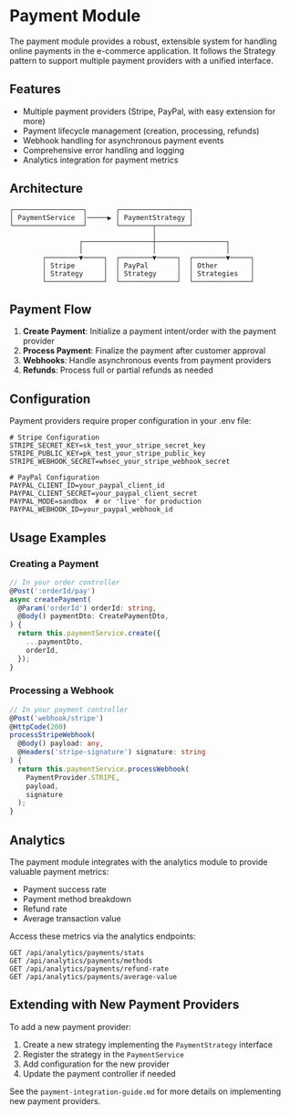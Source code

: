 # Payment Module

The payment module provides a robust, extensible system for handling online payments in the e-commerce application. It follows the Strategy pattern to support multiple payment providers with a unified interface.

## Features

- Multiple payment providers (Stripe, PayPal, with easy extension for more)
- Payment lifecycle management (creation, processing, refunds)
- Webhook handling for asynchronous payment events
- Comprehensive error handling and logging
- Analytics integration for payment metrics

## Architecture

```
┌─────────────────┐       ┌─────────────────┐
│ PaymentService  │─────▶ │ PaymentStrategy │
└─────────────────┘       └────────┬────────┘
                                   │
                 ┌─────────────────┼─────────────────┐
                 │                 │                 │
        ┌────────▼─────┐  ┌────────▼─────┐  ┌────────▼─────┐
        │ Stripe       │  │ PayPal       │  │ Other        │
        │ Strategy     │  │ Strategy     │  │ Strategies   │
        └──────────────┘  └──────────────┘  └──────────────┘
```

## Payment Flow

1. **Create Payment**: Initialize a payment intent/order with the payment provider
2. **Process Payment**: Finalize the payment after customer approval
3. **Webhooks**: Handle asynchronous events from payment providers
4. **Refunds**: Process full or partial refunds as needed

## Configuration

Payment providers require proper configuration in your .env file:

```env
# Stripe Configuration
STRIPE_SECRET_KEY=sk_test_your_stripe_secret_key
STRIPE_PUBLIC_KEY=pk_test_your_stripe_public_key
STRIPE_WEBHOOK_SECRET=whsec_your_stripe_webhook_secret

# PayPal Configuration
PAYPAL_CLIENT_ID=your_paypal_client_id
PAYPAL_CLIENT_SECRET=your_paypal_client_secret
PAYPAL_MODE=sandbox  # or 'live' for production
PAYPAL_WEBHOOK_ID=your_paypal_webhook_id
```

## Usage Examples

### Creating a Payment

```typescript
// In your order controller
@Post(':orderId/pay')
async createPayment(
  @Param('orderId') orderId: string,
  @Body() paymentDto: CreatePaymentDto,
) {
  return this.paymentService.create({
    ...paymentDto,
    orderId,
  });
}
```

### Processing a Webhook

```typescript
// In your payment controller
@Post('webhook/stripe')
@HttpCode(200)
processStripeWebhook(
  @Body() payload: any,
  @Headers('stripe-signature') signature: string
) {
  return this.paymentService.processWebhook(
    PaymentProvider.STRIPE,
    payload,
    signature
  );
}
```

## Analytics

The payment module integrates with the analytics module to provide valuable payment metrics:

- Payment success rate
- Payment method breakdown
- Refund rate
- Average transaction value

Access these metrics via the analytics endpoints:

```
GET /api/analytics/payments/stats
GET /api/analytics/payments/methods
GET /api/analytics/payments/refund-rate
GET /api/analytics/payments/average-value
```

## Extending with New Payment Providers

To add a new payment provider:

1. Create a new strategy implementing the `PaymentStrategy` interface
2. Register the strategy in the `PaymentService`
3. Add configuration for the new provider
4. Update the payment controller if needed

See the `payment-integration-guide.md` for more details on implementing new payment providers.
